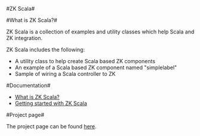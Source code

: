 #ZK Scala#

#What is ZK Scala?#

ZK Scala is a collection of examples and utility classes which help Scala and ZK integration.

ZK Scala includes the following:

* A utility class to help create Scala based ZK components
* An example of a Scala based ZK component named "simplelabel"
* Sample of wiring a Scala controller to ZK

#Documentation#

* [What is ZK Scala?](https://github.com/tmillsclare/zkscala/wiki/What-is-ZK-Scala)
* [Getting started with ZK Scala](https://github.com/tmillsclare/zkscala/wiki/Getting-Started)

#Project page#

The project page can be found [here](http://tmillsclare.github.com/zkscala).
